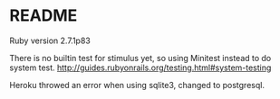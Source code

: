 # README

Ruby version 2.7.1p83

There is no builtin test for stimulus yet, so using Minitest instead to do system test. http://guides.rubyonrails.org/testing.html#system-testing

Heroku throwed an error when using sqlite3, changed to postgresql.
